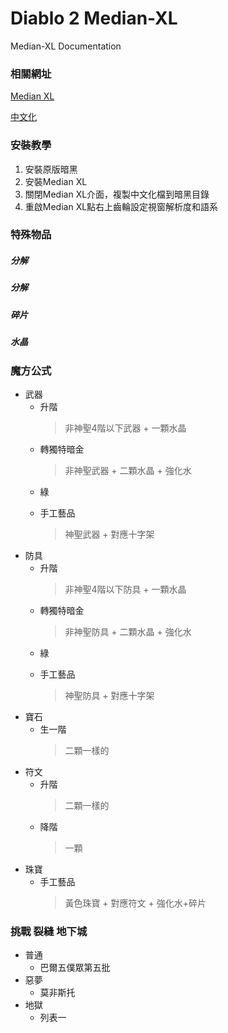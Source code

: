 # Diablo 2 Median-XL
Median-XL Documentation

### 相關網址

[Median XL](https://www.median-xl.com/)

[中文化](https://drive.google.com/drive/folders/1CUXpvFurxp30d-V_qqvnzP39B0U_Bv9b?usp=sharing
)

### 安裝教學

1. 安裝原版暗黑
2. 安裝Median XL
3. 關閉Median XL介面，複製中文化檔到暗黑目錄
4. 重啟Median XL點右上齒輪設定視窗解析度和語系

### 特殊物品
##### 分解
##### 分解
##### 碎片
##### 水晶

### 魔方公式
+ 武器
    + 升階
        >非神聖4階以下武器 + 一顆水晶
    + 轉獨特暗金
        >非神聖武器 + 二顆水晶 + 強化水
    + 綠
        >
    + 手工藝品
        >神聖武器 + 對應十字架
+ 防具
    + 升階
        >非神聖4階以下防具 + 一顆水晶
    + 轉獨特暗金
        >非神聖防具 + 二顆水晶 + 強化水
    + 綠
        >
    + 手工藝品
        >神聖防具 + 對應十字架
+ 寶石
    + 生一階
        >二顆一樣的
+ 符文
    + 升階
        >二顆一樣的
    + 降階
        >一顆
+ 珠寶
    + 手工藝品
        >黃色珠寶 + 對應符文 + 強化水+碎片

### 挑戰 裂縫 地下城
+ 普通
    + 巴爾五僕眾第五批
+ 惡夢
    + 莫非斯托
+ 地獄
    + 列表一
